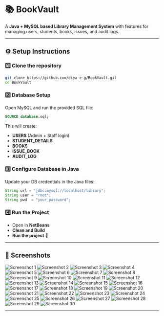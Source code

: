 # 📚 BookVault

A **Java + MySQL based Library Management System** with features for managing users, students, books, issues, and audit logs.

---

## ⚙️ Setup Instructions

### 1️⃣ Clone the repository

```bash
git clone https://github.com/diya-e-g/BookVault.git
cd BookVault
```

### 2️⃣ Database Setup

Open MySQL and run the provided SQL file:

```sql
SOURCE database.sql;
```

This will create:

- **USERS** (Admin + Staff login)
- **STUDENT_DETAILS**
- **BOOKS**
- **ISSUE_BOOK**
- **AUDIT_LOG**

### 3️⃣ Configure Database in Java

Update your DB credentials in the Java files:

```java
String url = "jdbc:mysql://localhost/library";
String user = "root";
String pwd  = "your_password";
```

### 4️⃣ Run the Project

- Open in **NetBeans**
- **Clean and Build**
- **Run the project** 🎉

---

## 📸 Screenshots

![Screenshot 1](images/1.png)
![Screenshot 2](images/2.png)
![Screenshot 3](images/3.png)
![Screenshot 4](images/4.png)
![Screenshot 5](images/5.png)
![Screenshot 6](images/6.png)
![Screenshot 7](images/7.png)
![Screenshot 8](images/8.png)
![Screenshot 9](images/9.png)
![Screenshot 10](images/10.png)
![Screenshot 11](images/11.png)
![Screenshot 12](images/12.png)
![Screenshot 13](images/13.png)
![Screenshot 14](images/14.png)
![Screenshot 15](images/15.png)
![Screenshot 16](images/16.png)
![Screenshot 17](images/17.png)
![Screenshot 18](images/18.png)
![Screenshot 19](images/19.png)
![Screenshot 20](images/20.png)
![Screenshot 21](images/21.png)
![Screenshot 22](images/22.png)
![Screenshot 23](images/23.png)
![Screenshot 24](images/24.png)
![Screenshot 25](images/25.png)
![Screenshot 26](images/26.png)
![Screenshot 27](images/27.png)
![Screenshot 28](images/28.png)
![Screenshot 29](images/29.png)
![Screenshot 30](images/30.png)

---

